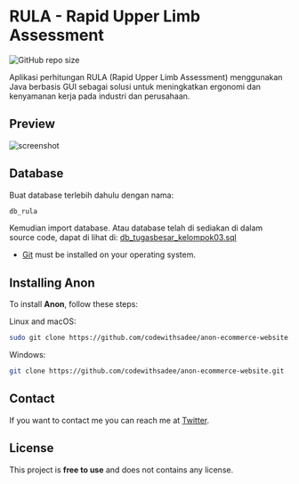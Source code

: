 # RULA - Rapid Upper Limb Assessment

![GitHub repo size](https://img.shields.io/github/repo-size/MuhDila/RULA-RapidUpperLimbAssessment)

Aplikasi perhitungan RULA (Rapid Upper Limb Assessment) menggunakan Java berbasis GUI sebagai 
solusi untuk meningkatkan ergonomi dan kenyamanan kerja pada industri dan perusahaan.

## Preview

![screenshot](Penting/Preview.png)

## Database

Buat database terlebih dahulu dengan nama:
```bash
db_rula
```
Kemudian import database. Atau database telah di sediakan di dalam source code, dapat di lihat di:
[db_tugasbesar_kelompok03.sql](Penting/Database/db_rula.sql)

* [Git](https://git-scm.com/downloads "Download Git") must be installed on your operating system.

## Installing Anon

To install **Anon**, follow these steps:

Linux and macOS:

```bash
sudo git clone https://github.com/codewithsadee/anon-ecommerce-website.git
```

Windows:

```bash
git clone https://github.com/codewithsadee/anon-ecommerce-website.git
```

## Contact

If you want to contact me you can reach me at [Twitter](https://www.twitter.com/codewithsadee).

## License

This project is **free to use** and does not contains any license.
